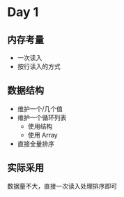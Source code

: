 # Day 1

## 内存考量

- 一次读入
- 按行读入的方式

## 数据结构

- 维护一个/几个值
- 维护一个循环列表
  - 使用结构
  - 使用 Array
- 直接全量排序

## 实际采用

数据量不大，直接一次读入处理排序即可
